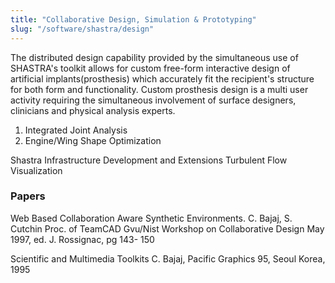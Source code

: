 ```yaml
---
title: "Collaborative Design, Simulation & Prototyping"
slug: "/software/shastra/design"
---
```


The distributed design capability provided by the simultaneous use of SHASTRA's toolkit allows for custom free-form interactive design of artificial implants(prosthesis) which accurately fit the recipient's structure for both form and functionality. Custom prosthesis design is a multi user activity requiring the simultaneous involvement of surface designers, clinicians and physical analysis experts.

1.  Integrated Joint Analysis
2.  Engine/Wing Shape Optimization

Shastra Infrastructure Development and Extensions Turbulent Flow Visualization

### Papers

Web Based Collaboration Aware Synthetic Environments. C. Bajaj, S. Cutchin Proc. of TeamCAD Gvu/Nist Workshop on Collaborative Design May 1997, ed. J. Rossignac, pg 143- 150

Scientific and Multimedia Toolkits C. Bajaj, Pacific Graphics 95, Seoul Korea, 1995
